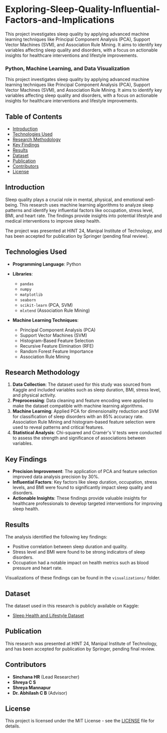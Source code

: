 # Exploring-Sleep-Quality-Influential-Factors-and-Implications
This project investigates sleep quality by applying advanced machine learning techniques like Principal Component Analysis (PCA), Support Vector Machines (SVM), and Association Rule Mining. It aims to identify key variables affecting sleep quality and disorders, with a focus on actionable insights for healthcare interventions and lifestyle improvements.
### Python, Machine Learning, and Data Visualization

This project investigates sleep quality by applying advanced machine learning techniques like Principal Component Analysis (PCA), Support Vector Machines (SVM), and Association Rule Mining. It aims to identify key variables affecting sleep quality and disorders, with a focus on actionable insights for healthcare interventions and lifestyle improvements.

## Table of Contents
- [Introduction](#introduction)
- [Technologies Used](#technologies-used)
- [Research Methodology](#research-methodology)
- [Key Findings](#key-findings)
- [Results](#results)
- [Dataset](#dataset)
- [Publication](#publication)
- [Contributors](#contributors)
- [License](#license)

## Introduction
Sleep quality plays a crucial role in mental, physical, and emotional well-being. This research uses machine learning algorithms to analyze sleep patterns and identify key influential factors like occupation, stress level, BMI, and heart rate. The findings provide insights into potential lifestyle and medical interventions to improve sleep health.

The project was presented at HINT 24, Manipal Institute of Technology, and has been accepted for publication by Springer (pending final review).

## Technologies Used
- **Programming Language**: Python
- **Libraries**: 
  - `pandas`
  - `numpy`
  - `matplotlib`
  - `seaborn`
  - `scikit-learn` (PCA, SVM)
  - `mlxtend` (Association Rule Mining)
  
- **Machine Learning Techniques**:
  - Principal Component Analysis (PCA)
  - Support Vector Machines (SVM)
  - Histogram-Based Feature Selection
  - Recursive Feature Elimination (RFE)
  - Random Forest Feature Importance
  - Association Rule Mining

## Research Methodology
1. **Data Collection**: The dataset used for this study was sourced from Kaggle and included variables such as sleep duration, BMI, stress level, and physical activity.
2. **Preprocessing**: Data cleaning and feature encoding were applied to make the dataset compatible with machine learning algorithms.
3. **Machine Learning**: Applied PCA for dimensionality reduction and SVM for classification of sleep disorders with an 85% accuracy rate. Association Rule Mining and histogram-based feature selection were used to reveal patterns and critical features.
4. **Statistical Analysis**: Chi-squared and Cramér's V tests were conducted to assess the strength and significance of associations between variables.

## Key Findings
- **Precision Improvement**: The application of PCA and feature selection improved data analysis precision by 30%.
- **Influential Factors**: Key factors like sleep duration, occupation, stress levels, and BMI were found to significantly impact sleep quality and disorders.
- **Actionable Insights**: These findings provide valuable insights for healthcare professionals to develop targeted interventions for improving sleep health.


## Results
The analysis identified the following key findings:
- Positive correlation between sleep duration and quality.
- Stress level and BMI were found to be strong indicators of sleep disorders.
- Occupation had a notable impact on health metrics such as blood pressure and heart rate.

Visualizations of these findings can be found in the `visualizations/` folder.

## Dataset
The dataset used in this research is publicly available on Kaggle:
- [Sleep Health and Lifestyle Dataset](https://www.kaggle.com/datasets/uom190346a/sleep-health-and-lifestyle-dataset)

## Publication
This research was presented at HINT 24, Manipal Institute of Technology, and has been accepted for publication by Springer, pending final review.

## Contributors
- **Sinchana HR** (Lead Researcher)
- **Shreya C S**
- **Shreya Mannapur**
- **Dr. Abhilash C B** (Advisor)

## License
This project is licensed under the MIT License - see the [LICENSE](LICENSE) file for details.
